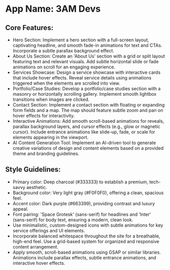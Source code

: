 # **App Name**: 3AM Devs

## Core Features:

- Hero Section: Implement a hero section with a full-screen layout, captivating headline, and smooth fade-in animations for text and CTAs. Incorporate a subtle parallax background effect.
- About Us Section: Create an 'About Us' section with a grid or split layout featuring text and relevant visuals. Add subtle horizontal slide or fade animations on scroll for an engaging experience.
- Services Showcase: Design a service showcase with interactive cards that include hover effects. Reveal service details using animations triggered when the elements are scrolled into view.
- Portfolio/Case Studies: Develop a portfolio/case studies section with a masonry or horizontally scrolling gallery. Implement smooth lightbox transitions when images are clicked.
- Contact Section: Implement a contact section with floating or expanding form fields and a map. The map should feature subtle zoom and pan on hover effects for interactivity.
- Interactive Animations: Add smooth scroll-based animations for reveals, parallax background layers, and cursor effects (e.g., glow or magnetic cursor). Include entrance animations like slide-up, fade, or scale for elements appearing in the viewport.
- AI Content Generation Tool: Implement an AI-driven tool to generate creative variations of design and content elements based on a provided theme and branding guidelines.

## Style Guidelines:

- Primary color: Deep charcoal (#333333) to establish a premium, tech-savvy aesthetic.
- Background color: Very light gray (#F0F0F0), offering a clean, spacious feel.
- Accent color: Dark purple (#663399), providing contrast and luxury appeal.
- Font pairing: 'Space Grotesk' (sans-serif) for headlines and 'Inter' (sans-serif) for body text, ensuring a modern, clean look.
- Use minimalistic, custom-designed icons with subtle animations for key service offerings and UI elements.
- Incorporate balanced whitespace throughout the site for a breathable, high-end feel. Use a grid-based system for organized and responsive content arrangement.
- Apply smooth, scroll-based animations using GSAP or similar libraries. Animations include parallax effects, subtle entrance animations, and interactive hover effects.